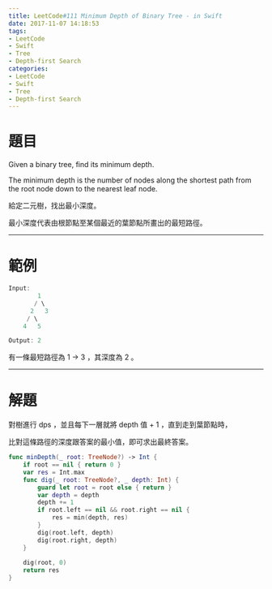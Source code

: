 ```yaml
---
title: LeetCode#111 Minimum Depth of Binary Tree - in Swift
date: 2017-11-07 14:18:53
tags:
- LeetCode
- Swift
- Tree
- Depth-first Search
categories:
- LeetCode
- Swift
- Tree
- Depth-first Search
---
```


# 題目

Given a binary tree, find its minimum depth.

The minimum depth is the number of nodes along the shortest path from the root node down to the nearest leaf node.

給定二元樹，找出最小深度。

最小深度代表由根節點至某個最近的葉節點所畫出的最短路徑。

---

# 範例

``` swift
Input:
        1
       / \
      2   3
     / \
    4   5

Output: 2
```
有一條最短路徑為 1 -> 3 ，其深度為 2 。

---

# 解題

對樹進行 dps ，並且每下一層就將 depth 值 + 1 ，直到走到葉節點時，

比對這條路徑的深度跟答案的最小值，即可求出最終答案。

``` swift
func minDepth(_ root: TreeNode?) -> Int {
    if root == nil { return 0 }
    var res = Int.max
    func dig(_ root: TreeNode?, _ depth: Int) {
        guard let root = root else { return }
        var depth = depth
        depth += 1
        if root.left == nil && root.right == nil {
            res = min(depth, res)
        }
        dig(root.left, depth)
        dig(root.right, depth)
    }
    
    dig(root, 0)
    return res
}
```